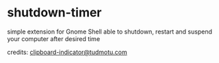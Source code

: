 # shutdown-timer

simple extension for Gnome Shell able to shutdown, restart and suspend your computer after desired time

credits:
[clipboard-indicator@tudmotu.com](https://github.com/Tudmotu/gnome-shell-extension-clipboard-indicator)

